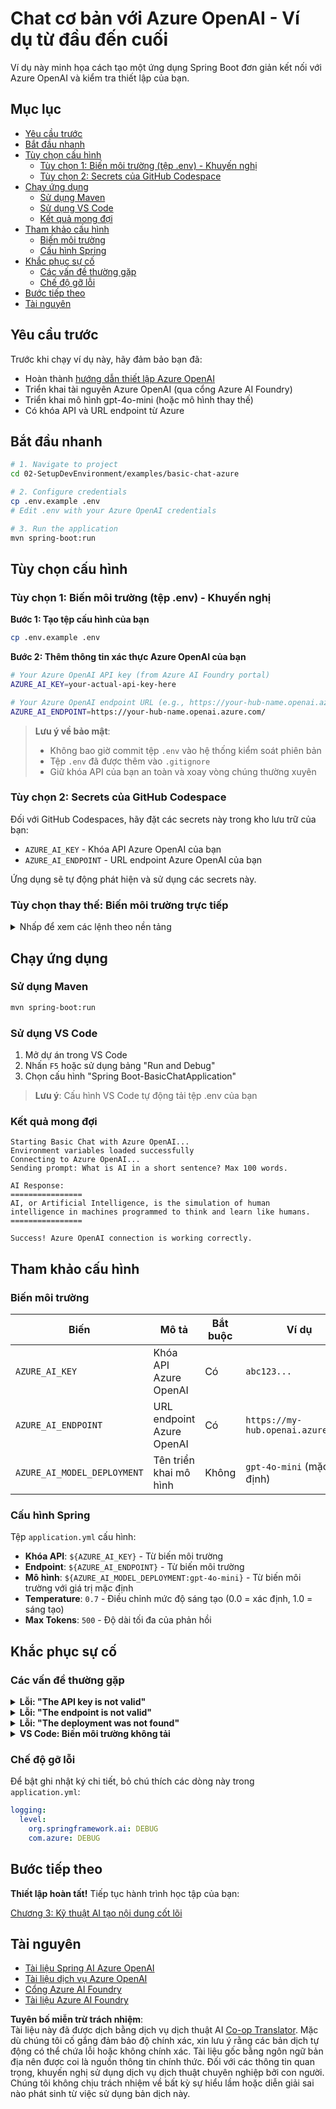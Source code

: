 <!--
CO_OP_TRANSLATOR_METADATA:
{
  "original_hash": "efd82efe50711d7e257eb943151d682c",
  "translation_date": "2025-07-27T13:44:07+00:00",
  "source_file": "02-SetupDevEnvironment/examples/basic-chat-azure/README.md",
  "language_code": "vi"
}
-->
# Chat cơ bản với Azure OpenAI - Ví dụ từ đầu đến cuối

Ví dụ này minh họa cách tạo một ứng dụng Spring Boot đơn giản kết nối với Azure OpenAI và kiểm tra thiết lập của bạn.

## Mục lục

- [Yêu cầu trước](../../../../../02-SetupDevEnvironment/examples/basic-chat-azure)
- [Bắt đầu nhanh](../../../../../02-SetupDevEnvironment/examples/basic-chat-azure)
- [Tùy chọn cấu hình](../../../../../02-SetupDevEnvironment/examples/basic-chat-azure)
  - [Tùy chọn 1: Biến môi trường (tệp .env) - Khuyến nghị](../../../../../02-SetupDevEnvironment/examples/basic-chat-azure)
  - [Tùy chọn 2: Secrets của GitHub Codespace](../../../../../02-SetupDevEnvironment/examples/basic-chat-azure)
- [Chạy ứng dụng](../../../../../02-SetupDevEnvironment/examples/basic-chat-azure)
  - [Sử dụng Maven](../../../../../02-SetupDevEnvironment/examples/basic-chat-azure)
  - [Sử dụng VS Code](../../../../../02-SetupDevEnvironment/examples/basic-chat-azure)
  - [Kết quả mong đợi](../../../../../02-SetupDevEnvironment/examples/basic-chat-azure)
- [Tham khảo cấu hình](../../../../../02-SetupDevEnvironment/examples/basic-chat-azure)
  - [Biến môi trường](../../../../../02-SetupDevEnvironment/examples/basic-chat-azure)
  - [Cấu hình Spring](../../../../../02-SetupDevEnvironment/examples/basic-chat-azure)
- [Khắc phục sự cố](../../../../../02-SetupDevEnvironment/examples/basic-chat-azure)
  - [Các vấn đề thường gặp](../../../../../02-SetupDevEnvironment/examples/basic-chat-azure)
  - [Chế độ gỡ lỗi](../../../../../02-SetupDevEnvironment/examples/basic-chat-azure)
- [Bước tiếp theo](../../../../../02-SetupDevEnvironment/examples/basic-chat-azure)
- [Tài nguyên](../../../../../02-SetupDevEnvironment/examples/basic-chat-azure)

## Yêu cầu trước

Trước khi chạy ví dụ này, hãy đảm bảo bạn đã:

- Hoàn thành [hướng dẫn thiết lập Azure OpenAI](../../getting-started-azure-openai.md)  
- Triển khai tài nguyên Azure OpenAI (qua cổng Azure AI Foundry)  
- Triển khai mô hình gpt-4o-mini (hoặc mô hình thay thế)  
- Có khóa API và URL endpoint từ Azure  

## Bắt đầu nhanh

```bash
# 1. Navigate to project
cd 02-SetupDevEnvironment/examples/basic-chat-azure

# 2. Configure credentials
cp .env.example .env
# Edit .env with your Azure OpenAI credentials

# 3. Run the application
mvn spring-boot:run
```

## Tùy chọn cấu hình

### Tùy chọn 1: Biến môi trường (tệp .env) - Khuyến nghị

**Bước 1: Tạo tệp cấu hình của bạn**
```bash
cp .env.example .env
```

**Bước 2: Thêm thông tin xác thực Azure OpenAI của bạn**
```bash
# Your Azure OpenAI API key (from Azure AI Foundry portal)
AZURE_AI_KEY=your-actual-api-key-here

# Your Azure OpenAI endpoint URL (e.g., https://your-hub-name.openai.azure.com/)
AZURE_AI_ENDPOINT=https://your-hub-name.openai.azure.com/
```

> **Lưu ý về bảo mật**: 
> - Không bao giờ commit tệp `.env` vào hệ thống kiểm soát phiên bản
> - Tệp `.env` đã được thêm vào `.gitignore`
> - Giữ khóa API của bạn an toàn và xoay vòng chúng thường xuyên

### Tùy chọn 2: Secrets của GitHub Codespace

Đối với GitHub Codespaces, hãy đặt các secrets này trong kho lưu trữ của bạn:
- `AZURE_AI_KEY` - Khóa API Azure OpenAI của bạn
- `AZURE_AI_ENDPOINT` - URL endpoint Azure OpenAI của bạn

Ứng dụng sẽ tự động phát hiện và sử dụng các secrets này.

### Tùy chọn thay thế: Biến môi trường trực tiếp

<details>
<summary>Nhấp để xem các lệnh theo nền tảng</summary>

**Linux/macOS (bash/zsh):**
```bash
export AZURE_AI_KEY=your-actual-api-key-here
export AZURE_AI_ENDPOINT=https://your-hub-name.openai.azure.com/
```

**Windows (Command Prompt):**
```cmd
set AZURE_AI_KEY=your-actual-api-key-here
set AZURE_AI_ENDPOINT=https://your-hub-name.openai.azure.com/
```

**Windows (PowerShell):**
```powershell
$env:AZURE_AI_KEY="your-actual-api-key-here"
$env:AZURE_AI_ENDPOINT="https://your-hub-name.openai.azure.com/"
```
</details>

## Chạy ứng dụng

### Sử dụng Maven

```bash
mvn spring-boot:run
```

### Sử dụng VS Code

1. Mở dự án trong VS Code
2. Nhấn `F5` hoặc sử dụng bảng "Run and Debug"
3. Chọn cấu hình "Spring Boot-BasicChatApplication"

> **Lưu ý**: Cấu hình VS Code tự động tải tệp .env của bạn

### Kết quả mong đợi

```
Starting Basic Chat with Azure OpenAI...
Environment variables loaded successfully
Connecting to Azure OpenAI...
Sending prompt: What is AI in a short sentence? Max 100 words.

AI Response:
================
AI, or Artificial Intelligence, is the simulation of human intelligence in machines programmed to think and learn like humans.
================

Success! Azure OpenAI connection is working correctly.
```

## Tham khảo cấu hình

### Biến môi trường

| Biến | Mô tả | Bắt buộc | Ví dụ |
|------|-------|----------|-------|
| `AZURE_AI_KEY` | Khóa API Azure OpenAI | Có | `abc123...` |
| `AZURE_AI_ENDPOINT` | URL endpoint Azure OpenAI | Có | `https://my-hub.openai.azure.com/` |
| `AZURE_AI_MODEL_DEPLOYMENT` | Tên triển khai mô hình | Không | `gpt-4o-mini` (mặc định) |

### Cấu hình Spring

Tệp `application.yml` cấu hình:
- **Khóa API**: `${AZURE_AI_KEY}` - Từ biến môi trường
- **Endpoint**: `${AZURE_AI_ENDPOINT}` - Từ biến môi trường  
- **Mô hình**: `${AZURE_AI_MODEL_DEPLOYMENT:gpt-4o-mini}` - Từ biến môi trường với giá trị mặc định
- **Temperature**: `0.7` - Điều chỉnh mức độ sáng tạo (0.0 = xác định, 1.0 = sáng tạo)
- **Max Tokens**: `500` - Độ dài tối đa của phản hồi

## Khắc phục sự cố

### Các vấn đề thường gặp

<details>
<summary><strong>Lỗi: "The API key is not valid"</strong></summary>

- Kiểm tra rằng `AZURE_AI_KEY` của bạn được đặt chính xác trong tệp `.env`
- Xác minh khóa API được sao chép chính xác từ cổng Azure AI Foundry
- Đảm bảo không có khoảng trắng hoặc dấu ngoặc xung quanh khóa
</details>

<details>
<summary><strong>Lỗi: "The endpoint is not valid"</strong></summary>

- Đảm bảo `AZURE_AI_ENDPOINT` của bạn bao gồm URL đầy đủ (ví dụ: `https://your-hub-name.openai.azure.com/`)
- Kiểm tra tính nhất quán của dấu gạch chéo ở cuối
- Xác minh endpoint khớp với vùng triển khai Azure của bạn
</details>

<details>
<summary><strong>Lỗi: "The deployment was not found"</strong></summary>

- Xác minh tên triển khai mô hình của bạn khớp chính xác với tên đã triển khai trong Azure
- Kiểm tra rằng mô hình đã được triển khai thành công và đang hoạt động
- Thử sử dụng tên triển khai mặc định: `gpt-4o-mini`
</details>

<details>
<summary><strong>VS Code: Biến môi trường không tải</strong></summary>

- Đảm bảo tệp `.env` của bạn nằm trong thư mục gốc của dự án (cùng cấp với `pom.xml`)
- Thử chạy `mvn spring-boot:run` trong terminal tích hợp của VS Code
- Kiểm tra rằng tiện ích mở rộng Java của VS Code đã được cài đặt đúng cách
- Xác minh cấu hình khởi chạy có `"envFile": "${workspaceFolder}/.env"`
</details>

### Chế độ gỡ lỗi

Để bật ghi nhật ký chi tiết, bỏ chú thích các dòng này trong `application.yml`:

```yaml
logging:
  level:
    org.springframework.ai: DEBUG
    com.azure: DEBUG
```

## Bước tiếp theo

**Thiết lập hoàn tất!** Tiếp tục hành trình học tập của bạn:

[Chương 3: Kỹ thuật AI tạo nội dung cốt lõi](../../../03-CoreGenerativeAITechniques/README.md)

## Tài nguyên

- [Tài liệu Spring AI Azure OpenAI](https://docs.spring.io/spring-ai/reference/api/clients/azure-openai-chat.html)
- [Tài liệu dịch vụ Azure OpenAI](https://learn.microsoft.com/azure/ai-services/openai/)
- [Cổng Azure AI Foundry](https://ai.azure.com/)
- [Tài liệu Azure AI Foundry](https://learn.microsoft.com/azure/ai-foundry/how-to/create-projects?tabs=ai-foundry&pivots=hub-project)

**Tuyên bố miễn trừ trách nhiệm**:  
Tài liệu này đã được dịch bằng dịch vụ dịch thuật AI [Co-op Translator](https://github.com/Azure/co-op-translator). Mặc dù chúng tôi cố gắng đảm bảo độ chính xác, xin lưu ý rằng các bản dịch tự động có thể chứa lỗi hoặc không chính xác. Tài liệu gốc bằng ngôn ngữ bản địa nên được coi là nguồn thông tin chính thức. Đối với các thông tin quan trọng, khuyến nghị sử dụng dịch vụ dịch thuật chuyên nghiệp bởi con người. Chúng tôi không chịu trách nhiệm về bất kỳ sự hiểu lầm hoặc diễn giải sai nào phát sinh từ việc sử dụng bản dịch này.